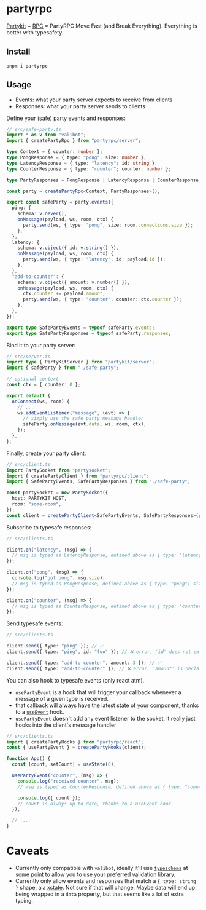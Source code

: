 # partyrpc

[Partykit](https://partykit.io/) + [RPC](https://trpc.io/) = PartyRPC Move Fast (and Break Everything). Everything is
better with typesafety.

## Install

`pnpm i partyrpc`

## Usage

- Events: what your party server expects to receive from clients
- Responses: what your party server sends to clients

Define your (safe) party events and responses:

```ts
// src/safe-party.ts
import * as v from "valibot";
import { createPartyRpc } from "partyrpc/server";

type Context = { counter: number };
type PongResponse = { type: "pong"; size: number };
type LatencyResponse = { type: "latency"; id: string };
type CounterResponse = { type: "counter"; counter: number };

type PartyResponses = PongResponse | LatencyResponse | CounterResponse;

const party = createPartyRpc<Context, PartyResponses>();

export const safeParty = party.events({
  ping: {
    schema: v.never(),
    onMessage(payload, ws, room, ctx) {
      party.send(ws, { type: "pong", size: room.connections.size });
    },
  },
  latency: {
    schema: v.object({ id: v.string() }),
    onMessage(payload, ws, room, ctx) {
      party.send(ws, { type: "latency", id: payload.id });
    },
  },
  "add-to-counter": {
    schema: v.object({ amount: v.number() }),
    onMessage(payload, ws, room, ctx) {
      ctx.counter += payload.amount;
      party.send(ws, { type: "counter", counter: ctx.counter });
    },
  },
});

export type SafePartyEvents = typeof safeParty.events;
export type SafePartyResponses = typeof safeParty.responses;
```

Bind it to your party server:

```ts
// src/server.ts
import type { PartyKitServer } from "partykit/server";
import { safeParty } from "./safe-party";

// optional context
const ctx = { counter: 0 };

export default {
  onConnect(ws, room) {
    // ...
    ws.addEventListener("message", (evt) => {
      // simply use the safe party message handler
      safeParty.onMessage(evt.data, ws, room, ctx);
    });
  },
};
```

Finally, create your party client:

```ts
// src/client.ts
import PartySocket from "partysocket";
import { createPartyClient } from "partyrpc/client";
import { SafePartyEvents, SafePartyResponses } from "./safe-party";

const partySocket = new PartySocket({
  host: PARTYKIT_HOST,
  room: "some-room",
});
const client = createPartyClient<SafePartyEvents, SafePartyResponses>(partySocket, { debug: true });
```

Subscribe to typesafe responses:

```ts
// src/clients.ts

client.on("latency", (msg) => {
  // msg is typed as LatencyResponse, defined above as { type: "latency"; id: string }
});

client.on("pong", (msg) => {
  console.log("got pong", msg.size);
  // msg is typed as PongResponse, defined above as { type: "pong"; size: number }
});

client.on("counter", (msg) => {
  // msg is typed as CounterResponse, defined above as { type: "counter"; counter: number }
});
```

Send typesafe events:

```ts
// src/clients.ts

client.send({ type: "ping" }); // ✅
client.send({ type: "ping", id: "foo" }); // ❌ error, 'id' does not exist in type '{ type: "ping"; }'.

client.send({ type: "add-to-counter", amount: 3 }); // ✅
client.send({ type: "add-to-counter" }); // ❌ error, 'amount' is declared here.
```

You can also hook to typesafe events (only react atm).

- `usePartyEvent` is a hook that will trigger your callback whenever a message of a given type is received.
- that callback will always have the latest state of your component, thanks to a
  [`useEvent`](https://github.com/scottrippey/react-use-event-hook) hook.
- `usePartyEvent` doesn't add any event listener to the socket, it really just hooks into the client's message handler

```ts
// src/clients.ts
import { createPartyHooks } from "partyrpc/react";
const { usePartyEvent } = createPartyHooks(client);

function App() {
  const [count, setCount] = useState(0);

  usePartyEvent("counter", (msg) => {
    console.log("received counter", msg);
    // msg is typed as CounterResponse, defined above as { type: "counter"; counter: number }

    console.log({ count });
    // count is always up to date, thanks to a useEvent hook
  });

  // ...
}
```

# Caveats

- Currently only compatible with `valibot`, ideally it'll use [`typeschema`](https://github.com/decs/typeschema) at some
  point to allow you to use your preferred validation library.
- Currently only allow events and responses that match a `{ type: string }` shape, ala
  [xstate](https://github.com/statelyai/xstate). Not sure if that will change. Maybe data will end up being wrapped in a
  `data` property, but that seems like a lot of extra typing.

